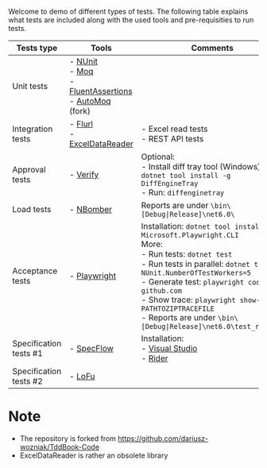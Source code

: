 Welcome to demo of different types of tests. The following table explains what tests are included along with the used tools and pre-requisities to run tests.

| Tests type |  Tools  | Comments  |
|---|---|---|
|  Unit tests | - [NUnit](https://nunit.org/)<br/>- [Moq](https://github.com/moq/moq4)<br />- [FluentAssertions](https://fluentassertions.com/)<br />- [AutoMoq](https://github.com/dariusz-wozniak/AutoMoq) (fork)   |   |
|  Integration tests |  - [Flurl](https://flurl.dev/)<br />- [ExcelDataReader](https://github.com/ExcelDataReader/ExcelDataReader) |  - Excel read tests<br />- REST API tests |
| Approval tests  | - [Verify](https://github.com/VerifyTests/Verify)  |   Optional:<br />- Install diff tray tool (Windows): `dotnet tool install -g DiffEngineTray`<br />- Run: `diffenginetray`
| Load tests | - [NBomber](https://nbomber.com/) | Reports are under `\bin\[Debug\|Release]\net6.0\`
| Acceptance tests | - [Playwright](https://playwright.dev/) | Installation: `dotnet tool install -g Microsoft.Playwright.CLI`<br />More:<br />- Run tests: `dotnet test`<br />- Run tests in parallel: `dotnet test -- NUnit.NumberOfTestWorkers=5`<br />- Generate test: `playwright codegen github.com`<br />- Show trace: `playwright show-trace PATHTOZIPTRACEFILE`<br />- Reports are under `\bin\[Debug\|Release]\net6.0\test_reports`
| Specification tests #1 | - [SpecFlow](https://specflow.org/) | Installation:<br />- [Visual Studio](https://docs.specflow.org/projects/specflow/en/latest/visualstudio/visual-studio-installation.html)<br />- [Rider](https://docs.specflow.org/projects/specflow/en/latest/Rider/rider-installation.html)
| Specification tests #2 | - [LoFu](https://github.com/hlaueriksson/LoFuUnit)

# Note
- The repository is forked from https://github.com/dariusz-wozniak/TddBook-Code
- ExcelDataReader is rather an obsolete library
